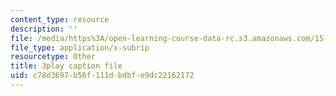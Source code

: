 ```yaml
---
content_type: resource
description: ''
file: /media/https%3A/open-learning-course-data-rc.s3.amazonaws.com/15-071-the-analytics-edge-spring-2017/c78d3697b56f111dbdbfe9dc22162172_D8HcmzYnBv0.srt
file_type: application/x-subrip
resourcetype: Other
title: 3play caption file
uid: c78d3697-b56f-111d-bdbf-e9dc22162172
---
```

